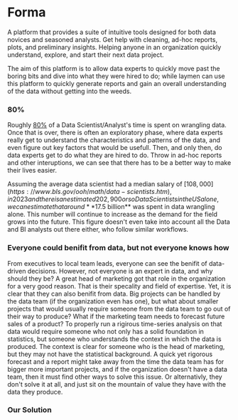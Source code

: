 # Forma

A platform that provides a suite of intuitive tools designed for both data novices and seasoned analysts. Get help with cleaning, ad-hoc reports,
plots, and preliminary insights. Helping anyone in an organization quickly understand, explore, and start their next data project.

The aim of this platform is to allow data experts to quickly move past the boring bits and dive into what they were hired to do; while laymen can use
this platform to quickly generate reports and gain an overall understanding of the data without getting into the weeds.

### 80%

Roughly [80%](https://www.forbes.com/sites/gilpress/2016/03/23/data-preparation-most-time-consuming-least-enjoyable-data-science-task-survey-says/#22a55f186f63) of a Data Scientist/Analyst's time is spent on wrangling data. Once that is over, there is often an exploratory phase, where data experts really get to understand the characteristics and patterns
of the data, and even figure out key factors that would be usefull. Then, and only then, do data experts get to do what they are hired to do. Throw in ad-hoc reports and other
interuptions, we can see that there has to be a better way to make their lives easier.

Assuming the average data scientist had a median salary of [$108,000](https://www.bls.gov/ooh/math/data-scientists.htm), in 2023 and there is an estimated 202,900 or so Data Scientists in the US alone, we can estimate that around **$17.5 billion** was spent in data wrangling alone. This number will continue to increase as the demand for the field grows into the future. This figure doesn't even take into account all the Data and BI analysts out there either, who follow similar workflows.

### Everyone could benifit from data, but not everyone knows how

From executives to local team leads, everyone can see the benifit of data-driven decisions. However, not everyone is an expert in data, and why should they be? A great head of marketing got that role in the organization for a very good reason. That is their specality and field of expertise. Yet, it is clear that they can also benifit from data. Big projects can be handled by the data team (if the organization even has one), but what about smaller projects that would usually require someone from the data team to go out of their way to produce? What if the marketing team needs to forecast future sales of a product? To properly run a rigirous time-series analysis on that data would require someone who not only has a solid foundation in statistics, but someone who understands the context in which the data is produced. The context is clear for someone who is the head of marketing, but they may not have the statistical background. A quick yet rigorous forecast and a report might take away from the time the data team has for bigger more important projects, and if the organization doesn't have a data team, then it must find other ways to solve this issue. Or alternativly, they don't solve it at all, and just sit on the mountain of value they have with the data they produce.

### Our Solution

